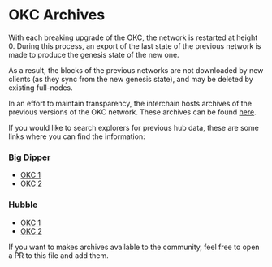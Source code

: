 <!--
order: 7
-->

# OKC Archives

With each breaking upgrade of the OKC, the network is restarted at height 0. During this process, an export of the last state of the previous network is made to produce the genesis state of the new one.

As a result, the blocks of the previous networks are not downloaded by new clients (as they sync from the new genesis state), and may be deleted by existing full-nodes.

In an effort to maintain transparency, the interchain hosts archives of the previous versions of the OKC network. These archives can be found [here](https://archive.interchain.io/).

If you would like to search explorers for previous hub data, these are some links where you can find the information:

### Big Dipper

- [OKC 1](https://cosmoshub-1.bigdipper.live/)
- [OKC 2](https://cosmoshub-2.bigdipper.live/)

### Hubble

- [OKC 1](https://hubble.figment.network/cosmos/chains/cosmoshub-1)
- [OKC 2](https://hubble.figment.network/cosmos/chains/cosmoshub-2)

If you want to makes archives available to the community, feel free to open a PR to this file and add them.
